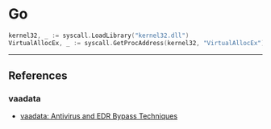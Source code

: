 # Go

```go
kernel32, _ := syscall.LoadLibrary("kernel32.dll")
VirtualAllocEx, _ := syscall.GetProcAddress(kernel32, "VirtualAllocEx")
```

---
## References

### vaadata

- [vaadata: Antivirus and EDR Bypass Techniques](https://www.vaadata.com/blog/antivirus-and-edr-bypass-techniques/)